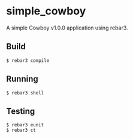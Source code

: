 simple_cowboy
=====
A simple Cowboy v1.0.0 application using rebar3.

Build
-----
    $ rebar3 compile

Running
-----
    $ rebar3 shell

Testing
-----
    $ rebar3 eunit
    $ rebar3 ct

